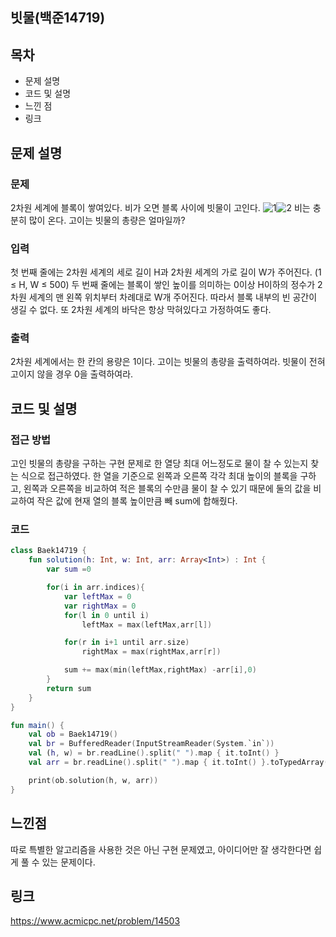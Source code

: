 ## 빗물(백준14719)

## 목차
- 문제 설명
- 코드 및 설명
- 느낀 점
- 링크

## 문제 설명
### 문제
2차원 세계에 블록이 쌓여있다. 비가 오면 블록 사이에 빗물이 고인다.
![1](/assets/1.png)![2](/assets/2.png)
비는 충분히 많이 온다. 고이는 빗물의 총량은 얼마일까?

### 입력
첫 번째 줄에는 2차원 세계의 세로 길이 H과 2차원 세계의 가로 길이 W가 주어진다. (1 ≤ H, W ≤ 500)
두 번째 줄에는 블록이 쌓인 높이를 의미하는 0이상 H이하의 정수가 2차원 세계의 맨 왼쪽 위치부터 차례대로 W개 주어진다.
따라서 블록 내부의 빈 공간이 생길 수 없다. 또 2차원 세계의 바닥은 항상 막혀있다고 가정하여도 좋다.

### 출력
2차원 세계에서는 한 칸의 용량은 1이다. 고이는 빗물의 총량을 출력하여라.
빗물이 전혀 고이지 않을 경우 0을 출력하여라.

## 코드 및 설명

### 접근 방법
고인 빗물의 총량을 구하는 구현 문제로 한 열당 최대 어느정도로 물이 찰 수 있는지 찾는 식으로 접근하였다.
한 열을 기준으로 왼쪽과 오른쪽 각각 최대 높이의 블록을 구하고, 왼쪽과 오른쪽을 비교하여 적은 블록의 수만큼 물이 찰 수 있기 때문에 둘의 값을 비교하여 작은 값에 현재 열의 블록 높이만큼 빼 sum에 합해줬다. 

### 코드
```kotlin
class Baek14719 {
    fun solution(h: Int, w: Int, arr: Array<Int>) : Int {
        var sum =0

        for(i in arr.indices){
            var leftMax = 0
            var rightMax = 0
            for(l in 0 until i)
                leftMax = max(leftMax,arr[l])

            for(r in i+1 until arr.size)
                rightMax = max(rightMax,arr[r])

            sum += max(min(leftMax,rightMax) -arr[i],0)
        }
        return sum
    }
}

fun main() {
    val ob = Baek14719()
    val br = BufferedReader(InputStreamReader(System.`in`))
    val (h, w) = br.readLine().split(" ").map { it.toInt() }
    val arr = br.readLine().split(" ").map { it.toInt() }.toTypedArray()

    print(ob.solution(h, w, arr))
}
```
## 느낀점
따로 특별한 알고리즘을 사용한 것은 아닌 구현 문제였고, 아이디어만 잘 생각한다면 쉽게 풀 수 있는 문제이다.

## 링크
https://www.acmicpc.net/problem/14503

